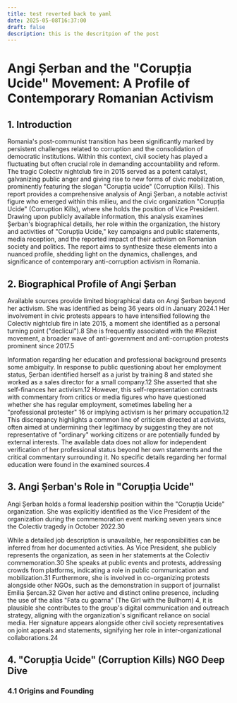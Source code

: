 ```yaml
---
title: test reverted back to yaml
date: 2025-05-08T16:37:00
draft: false
description: this is the descritpion of the post
---
```

# **Angi Șerban and the "Corupția Ucide" Movement: A Profile of Contemporary Romanian Activism**

## **1\. Introduction**

Romania's post-communist transition has been significantly marked by persistent challenges related to corruption and the consolidation of democratic institutions. Within this context, civil society has played a fluctuating but often crucial role in demanding accountability and reform. The tragic Colectiv nightclub fire in 2015 served as a potent catalyst, galvanizing public anger and giving rise to new forms of civic mobilization, prominently featuring the slogan "Corupția ucide" (Corruption Kills). This report provides a comprehensive analysis of Angi Șerban, a notable activist figure who emerged within this milieu, and the civic organization "Corupția Ucide" (Corruption Kills), where she holds the position of Vice President. Drawing upon publicly available information, this analysis examines Șerban's biographical details, her role within the organization, the history and activities of "Corupția Ucide," key campaigns and public statements, media reception, and the reported impact of their activism on Romanian society and politics. The report aims to synthesize these elements into a nuanced profile, shedding light on the dynamics, challenges, and significance of contemporary anti-corruption activism in Romania.

## **2\. Biographical Profile of Angi Șerban**

Available sources provide limited biographical data on Angi Șerban beyond her activism. She was identified as being 36 years old in January 2024\.1 Her involvement in civic protests appears to have intensified following the Colectiv nightclub fire in late 2015, a moment she identified as a personal turning point ("declicul").8 She is frequently associated with the \#Rezist movement, a broader wave of anti-government and anti-corruption protests prominent since 2017\.5

Information regarding her education and professional background presents some ambiguity. In response to public questioning about her employment status, Șerban identified herself as a jurist by training 8 and stated she worked as a sales director for a small company.12 She asserted that she self-finances her activism.12 However, this self-representation contrasts with commentary from critics or media figures who have questioned whether she has regular employment, sometimes labeling her a "professional protester" 16 or implying activism is her primary occupation.12 This discrepancy highlights a common line of criticism directed at activists, often aimed at undermining their legitimacy by suggesting they are not representative of "ordinary" working citizens or are potentially funded by external interests. The available data does not allow for independent verification of her professional status beyond her own statements and the critical commentary surrounding it. No specific details regarding her formal education were found in the examined sources.4

## **3\. Angi Șerban's Role in "Corupția Ucide"**

Angi Șerban holds a formal leadership position within the "Corupția Ucide" organization. She was explicitly identified as the Vice President of the organization during the commemoration event marking seven years since the Colectiv tragedy in October 2022\.30

While a detailed job description is unavailable, her responsibilities can be inferred from her documented activities. As Vice President, she publicly represents the organization, as seen in her statements at the Colectiv commemoration.30 She speaks at public events and protests, addressing crowds from platforms, indicating a role in public communication and mobilization.31 Furthermore, she is involved in co-organizing protests alongside other NGOs, such as the demonstration in support of journalist Emilia Șercan.32 Given her active and distinct online presence, including the use of the alias "Fata cu goarna" (The Girl with the Bullhorn) 4, it is plausible she contributes to the group's digital communication and outreach strategy, aligning with the organization's significant reliance on social media. Her signature appears alongside other civil society representatives on joint appeals and statements, signifying her role in inter-organizational collaborations.24

## **4\. "Corupția Ucide" (Corruption Kills) NGO Deep Dive**

### **4.1 Origins and Founding**
